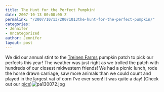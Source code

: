 ```yaml
---
title: The Hunt for the Perfect Pumpkin!
date: 2007-10-13 00:00:00 Z
permalink: "/2007/10/13/20071013the-hunt-for-the-perfect-pumpkin/"
categories:
- Jennifer
- Uncategorized
author: Jennifer
layout: post
---
```


We did our annual stint to the [Treinen Farms](http://www.treinenfarm.com/ "Treinen Farms") pumpkin patch to pick our perfects this year! The weather was just right as we trolled the patch with hundreds of our closest midwestern friends! We had a picnic lunch, rode the horse drawn carriage, saw more animals than we could count and played in the largest vat of corn I&#8217;ve ever seen! It was quite a day! (Check out our [pics](http://www.flickr.com/photos/jenniferandJennifers_photos/sets/72157602404899301/ "pics"))<img id="image196" alt="pa130072.jpg" src="http://static.squarespace.com/static/50db6bb3e4b015296cd43789/50dfa5b1e4b0dc6320e0b5ea/50dfa5b1e4b0dc6320e0b6a0/1192995928000/?format=original" />
